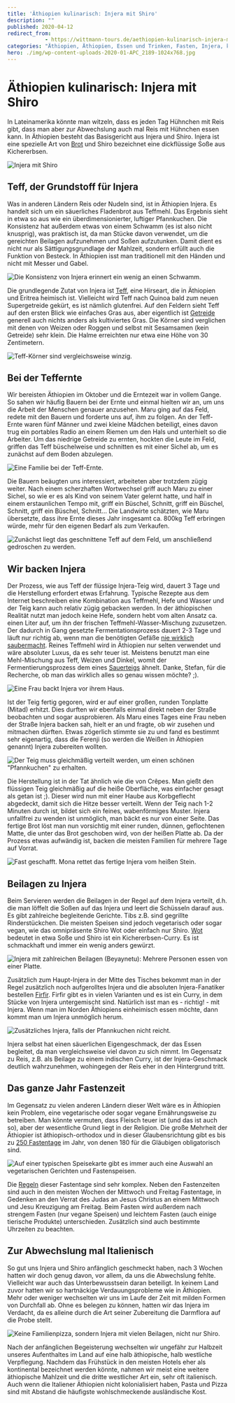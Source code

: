 ```yaml
---
title: 'Äthiopien kulinarisch: Injera mit Shiro'
description: ""
published: 2020-04-12
redirect_from: 
            - https://wittmann-tours.de/aethiopien-kulinarisch-injera-mit-shiro/
categories: "Äthiopien, Äthiopien, Essen und Trinken, Fasten, Injera, kulinarisch, Shiro, Shiro Wot, Teff"
hero: ./img/wp-content-uploads-2020-01-APC_2189-1024x768.jpg
---
```

# Äthiopien kulinarisch: Injera mit Shiro

In Lateinamerika könnte man witzeln, dass es jeden Tag Hühnchen mit Reis gibt, dass man aber zur Abwechslung auch mal Reis mit Hühnchen essen kann. In Äthiopien besteht das Basisgericht aus Injera und Shiro. Injera ist eine spezielle Art von [Brot](https://de.wikipedia.org/wiki/Injera) und Shiro bezeichnet eine dickflüssige Soße aus Kichererbsen.

![Injera mit Shiro](./img/wp-content-uploads-2020-01-APC_2189-1024x768.jpg)

<!--more-->

## Teff, der Grundstoff für Injera

Was in anderen Ländern Reis oder Nudeln sind, ist in Äthiopien Injera. Es handelt sich um ein säuerliches Fladenbrot aus Teffmehl. Das Ergebnis sieht in etwa so aus wie ein überdimensionierter, luftiger Pfannkuchen. Die Konsistenz hat außerdem etwas von einem Schwamm (es ist also nicht knusprig), was praktisch ist, da man Stücke davon verwendet, um die gereichten Beilagen aufzunehmen und Soßen aufzutunken. Damit dient es nicht nur als Sättigungsgrundlage der Mahlzeit, sondern erfüllt auch die Funktion von Besteck. In Äthiopien isst man traditionell mit den Händen und nicht mit Messer und Gabel.

![Die Konsistenz von Injera erinnert ein wenig an einen Schwamm.](./img/wp-content-uploads-2020-01-CW-20181019-154515-2098-1024x683.jpg)

Die grundlegende Zutat von Injera ist [Teff](https://de.wikipedia.org/wiki/Teff), eine Hirseart, die in Äthiopien und Eritrea heimisch ist. Vielleicht wird Teff nach Quinoa bald zum neuen Supergetreide gekürt, es ist nämlich glutenfrei. Auf den Feldern sieht Teff auf den ersten Blick wie einfaches Gras aus, aber eigentlich ist [Getreide](https://de.wikipedia.org/wiki/Getreide) generell auch nichts anders als kultiviertes Gras. Die Körner sind verglichen mit denen von Weizen oder Roggen und selbst mit Sesamsamen (kein Getreide) sehr klein. Die Halme erreichten nur etwa eine Höhe von 30 Zentimetern.

![Teff-Körner sind vergleichsweise winzig.](http://wittmann-tours.de/wp-content/uploads/2020/01/CW-20181023-145049-2370-1024x683.jpg)

## Bei der Teffernte

Wir bereisten Äthiopien im Oktober und die Erntezeit war in vollem Gange. So sahen wir häufig Bauern bei der Ernte und einmal hielten wir an, um uns die Arbeit der Menschen genauer anzusehen. Maru ging auf das Feld, redete mit den Bauern und forderte uns auf, ihm zu folgen. An der Teff-Ernte waren fünf Männer und zwei kleine Mädchen beteiligt, eines davon trug ein portables Radio an einem Riemen um den Hals und unterhielt so die Arbeiter. Um das niedrige Getreide zu ernten, hockten die Leute im Feld, griffen das Teff büschelweise und schnitten es mit einer Sichel ab, um es zunächst auf dem Boden abzulegen.

![Eine Familie bei der Teff-Ernte.](./img/wp-content-uploads-2020-01-CW-20181023-145927-2386-1024x683.jpg)

Die Bauern beäugten uns interessiert, arbeiteten aber trotzdem zügig weiter. Nach einem scherzhaften Wortwechsel griff auch Maru zu einer Sichel, so wie er es als Kind von seinem Vater gelernt hatte, und half in einem erstaunlichen Tempo mit, griff ein Büschel, Schnitt, griff ein Büschel, Schnitt, griff ein Büschel, Schnitt… Die Landwirte schätzten, wie Maru übersetzte, dass ihre Ernte dieses Jahr insgesamt ca. 800kg Teff erbringen würde, mehr für den eigenen Bedarf als zum Verkaufen.

![Zunächst liegt das geschnittene Teff auf dem Feld, um anschließend gedroschen zu werden.](http://wittmann-tours.de/wp-content/uploads/2020/01/CW-20181023-145657-2377-1024x683.jpg)

## Wir backen Injera

Der Prozess, wie aus Teff der flüssige Injera-Teig wird, dauert 3 Tage und die Herstellung erfordert etwas Erfahrung. Typische Rezepte aus dem Internet beschreiben eine Kombination aus Teffmehl, Hefe und Wasser und der Teig kann auch relativ zügig gebacken werden. In der äthiopischen Realität nutzt man jedoch keine Hefe, sondern hebt vom alten Ansatz ca. einen Liter auf, um ihn der frischen Teffmehl-Wasser-Mischung zuzusetzen. Der dadurch in Gang gesetzte Fermentationsprozess dauert 2-3 Tage und läuft nur richtig ab, wenn man die benötigten Gefäße [nie wirklich saubermacht](https://link.springer.com/article/10.1007%2FBF02985300). Reines Teffmehl wird in Äthiopien nur selten verwendet und wäre absoluter Luxus, da es sehr teuer ist. Meistens benutzt man eine Mehl-Mischung aus Teff, Weizen und Dinkel, womit der Fermentierungsprozess dem eines [Sauerteigs](https://de.wikipedia.org/wiki/Sauerteig#Biologie_und_Chemie_des_Sauerteigs) ähnelt. Danke, Stefan, für die Recherche, ob man das wirklich alles so genau wissen möchte? ;).

![Eine Frau backt Injera vor ihrem Haus.](http://wittmann-tours.de/wp-content/uploads/2020/01/CW-20181019-153721-2074-1024x683.jpg)

Ist der Teig fertig gegoren, wird er auf einer großen, runden Tonplatte (Mitad) erhitzt. Dies durften wir ebenfalls einmal direkt neben der Straße beobachten und sogar ausprobieren. Als Maru eines Tages eine Frau neben der Straße Injera backen sah, hielt er an und fragte, ob wir zusehen und mitmachen dürften. Etwas zögerlich stimmte sie zu und fand es bestimmt sehr eigenartig, dass die Ferenji (so werden die Weißen in Äthiopien genannt) Injera zubereiten wollten.

![Der Teig muss gleichmäßig verteilt werden, um einen schönen "Pfannkuchen" zu erhalten.](http://wittmann-tours.de/wp-content/uploads/2020/01/CW-20181019-154301-2086-1024x683.jpg)

Die Herstellung ist in der Tat ähnlich wie die von Crêpes. Man gießt den flüssigen Teig gleichmäßig auf die heiße Oberfläche, was einfacher gesagt als getan ist ;). Dieser wird nun mit einer Haube aus Korbgeflecht abgedeckt, damit sich die Hitze besser verteilt. Wenn der Teig nach 1-2 Minuten durch ist, bildet sich ein feines, wabenförmiges Muster. Injera unfallfrei zu wenden ist unmöglich, man bäckt es nur von einer Seite. Das fertige Brot löst man nun vorsichtig mit einer runden, dünnen, geflochtenen Matte, die unter das Brot geschoben wird, von der heißen Platte ab. Da der Prozess etwas aufwändig ist, backen die meisten Familien für mehrere Tage auf Vorrat.

![Fast geschafft. Mona rettet das fertige Injera vom heißen Stein.](http://wittmann-tours.de/wp-content/uploads/2020/01/CW-20181019-154628-2101-1024x683.jpg)

## Beilagen zu Injera

Beim Servieren werden die Beilagen in der Regel auf dem Injera verteilt, d.h. die man löffelt die Soßen auf das Injera und leert die Schüsseln darauf aus. Es gibt zahlreiche begleitende Gerichte. Tibs z.B. sind gegrillte Rinderstückchen. Die meisten Speisen sind jedoch vegetarisch oder sogar vegan, wie das omnipräsente Shiro Wot oder einfach nur Shiro. [Wot](<https://de.wikipedia.org/wiki/Wot_(Gericht)>) bedeutet in etwa Soße und Shiro ist ein Kichererbsen-Curry. Es ist schmackhaft und immer ein wenig anders gewürzt.

![Injera mit zahlreichen Beilagen (Beyaynetu): Mehrere Personen essen von einer Platte.](http://wittmann-tours.de/wp-content/uploads/2020/01/APC_2226-1024x768.jpg)

Zusätzlich zum Haupt-Injera in der Mitte des Tisches bekommt man in der Regel zusätzlich noch aufgerolltes Injera und die absoluten Injera-Fanatiker bestellen [Firfir](https://en.wikipedia.org/wiki/Fit-fit). Firfir gibt es in vielen Varianten und es ist ein Curry, in dem Stücke von Injera untergemischt sind. Natürlich isst man es - richtig! - mit Injera. Wenn man im Norden Äthiopiens einheimisch essen möchte, dann kommt man um Injera unmöglich herum.

![Zusätzliches Injera, falls der Pfannkuchen nicht reicht.](http://wittmann-tours.de/wp-content/uploads/2020/01/APC_2178-1024x768.jpg)

Injera selbst hat einen säuerlichen Eigengeschmack, der das Essen begleitet, da man vergleichsweise viel davon zu sich nimmt. Im Gegensatz zu Reis, z.B. als Beilage zu einem indischen Curry, ist der Injera-Geschmack deutlich wahrzunehmen, wohingegen der Reis eher in den Hintergrund tritt.

## Das ganze Jahr Fastenzeit

Im Gegensatz zu vielen anderen Ländern dieser Welt wäre es in Äthiopien kein Problem, eine vegetarische oder sogar vegane Ernährungsweise zu betreiben. Man könnte vermuten, dass Fleisch teuer ist (und das ist auch so), aber der wesentliche Grund liegt in der Religion. Die große Mehrheit der Äthiopier ist äthiopisch-orthodox und in dieser Glaubensrichtung gibt es bis zu [250 Fastentage](https://www.ethiopianorthodox.org/deutsch/calender.html) im Jahr, von denen 180 für die Gläubigen obligatorisch sind.

![Auf einer typischen Speisekarte gibt es immer auch eine Auswahl an vegetarischen Gerichten und Fastenspeisen.](http://wittmann-tours.de/wp-content/uploads/2020/01/APC_2232-904x1024.jpg)

Die [Regeln](https://www.orthodoxe-ikone.de/fastenzeit-allgemein/) dieser Fastentage sind sehr komplex. Neben den Fastenzeiten sind auch in den meisten Wochen der Mittwoch und Freitag Fastentage, in Gedenken an den Verrat des Judas an Jesus Christus an einem Mittwoch und Jesu Kreuzigung am Freitag. Beim Fasten wird außerdem nach strengem Fasten (nur vegane Speisen) und leichtem Fasten (auch einige tierische Produkte) unterschieden. Zusätzlich sind auch bestimmte Uhrzeiten zu beachten.

## Zur Abwechslung mal Italienisch

So gut uns Injera und Shiro anfänglich geschmeckt haben, nach 3 Wochen hatten wir doch genug davon, vor allem, da uns die Abwechslung fehlte. Vielleicht war auch das Unterbewusstsein daran beteiligt. In keinem Land zuvor hatten wir so hartnäckige Verdauungsprobleme wie in Äthiopien. Mehr oder weniger wechselten wir uns im Laufe der Zeit mit milden Formen von Durchfall ab. Ohne es belegen zu können, hatten wir das Injera im Verdacht, da es alleine durch die Art seiner Zubereitung die Darmflora auf die Probe stellt.

![Keine Familienpizza, sondern Injera mit vielen Beilagen, nicht nur Shiro.](http://wittmann-tours.de/wp-content/uploads/2020/01/CW-20181101-190023-2982-1024x683.jpg)

Nach der anfänglichen Begeisterung wechselten wir ungefähr zur Halbzeit unseres Aufenthaltes im Land auf eine halb äthiopische, halb westliche Verpflegung. Nachdem das Frühstück in den meisten Hotels eher als kontinental bezeichnet werden könnte, nahmen wir meist eine weitere äthiopische Mahlzeit und die dritte westlicher Art ein, sehr oft italienisch. Auch wenn die Italiener Äthiopien nicht kolonialisiert haben, Pasta und Pizza sind mit Abstand die häufigste wohlschmeckende ausländische Kost.
